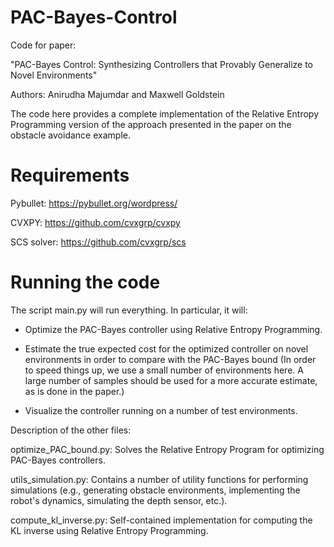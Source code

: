 # PAC-Bayes-Control

Code for paper:

"PAC-Bayes Control: Synthesizing Controllers that Provably Generalize to Novel Environments"

Authors: Anirudha Majumdar and Maxwell Goldstein

The code here provides a complete implementation of the Relative Entropy Programming version of the approach presented in the paper on the obstacle avoidance example. 

# Requirements

Pybullet: https://pybullet.org/wordpress/

CVXPY: https://github.com/cvxgrp/cvxpy

SCS solver: https://github.com/cvxgrp/scs

# Running the code

The script main.py will run everything. In particular, it will:

- Optimize the PAC-Bayes controller using Relative Entropy Programming.
    
- Estimate the true expected cost for the optimized controller on novel environments in order to compare with the PAC-Bayes bound (In order to speed things up, we use a small number of environments here. A large number of samples should be used for a more accurate estimate, as is done in the paper.)
    
- Visualize the controller running on a number of test environments.
    
Description of the other files:

optimize_PAC_bound.py: Solves the Relative Entropy Program for optimizing PAC-Bayes controllers.

utils_simulation.py: Contains a number of utility functions for performing simulations (e.g., generating obstacle environments, implementing the robot's dynamics, simulating the depth sensor, etc.).

compute_kl_inverse.py: Self-contained implementation for computing the KL inverse using Relative Entropy Programming.